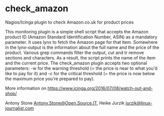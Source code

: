 # check_amazon
Nagios/Icinga plugin to check Amazon.co.uk for product prices

This monitoring plugin is a simple shell script that accepts the Amazon product ID (Amazon Standard Identification Number, ASIN) as a mandatory parameter. It uses lynx to fetch the Amazon page for that item. Somewhere in the lynx-output is the information about the full name and the price of the product. Various grep commands filter the output, cut and tr remove sections and characters. As a result, the script prints the name of the item and the current price.
The check_amazon plugin accepts two optional parameters: -w for the warning threshold (= the price is near to what you'd like to pay for it) and -c for the critical threshold (= the price is now below the maximum price you're prepared to pay).

More information on https://www.icinga.org/2016/07/08/watch-out-and-shop/

Antony Stone <Antony.Stone@Open.Source.IT>, Heike Jurzik <jurzik@linux-journalist.com>
